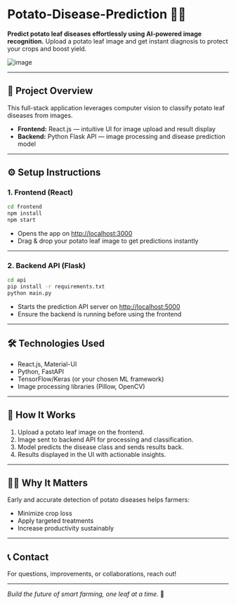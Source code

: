 # Potato-Disease-Prediction 🥔🦠

**Predict potato leaf diseases effortlessly using AI-powered image recognition.**
Upload a potato leaf image and get instant diagnosis to protect your crops and boost yield.

![image](https://github.com/user-attachments/assets/79462578-5b29-45c2-8add-09b488edf2c3)


---

## 🚀 Project Overview

This full-stack application leverages computer vision to classify potato leaf diseases from images.

* **Frontend:** React.js — intuitive UI for image upload and result display
* **Backend:** Python Flask API — image processing and disease prediction model

---

## ⚙️ Setup Instructions

### 1. Frontend (React)

```bash
cd frontend
npm install
npm start
```

* Opens the app on [http://localhost:3000](http://localhost:3000)
* Drag & drop your potato leaf image to get predictions instantly

---

### 2. Backend API (Flask)

```bash
cd api
pip install -r requirements.txt
python main.py
```

* Starts the prediction API server on [http://localhost:5000](http://localhost:5000)
* Ensure the backend is running before using the frontend

---

## 🛠️ Technologies Used

* React.js, Material-UI
* Python, FastAPI
* TensorFlow/Keras (or your chosen ML framework)
* Image processing libraries (Pillow, OpenCV)

---

## 🎯 How It Works

1. Upload a potato leaf image on the frontend.
2. Image sent to backend API for processing and classification.
3. Model predicts the disease class and sends results back.
4. Results displayed in the UI with actionable insights.

---

## 👨‍🌾 Why It Matters

Early and accurate detection of potato diseases helps farmers:

* Minimize crop loss
* Apply targeted treatments
* Increase productivity sustainably

---

## 📞 Contact

For questions, improvements, or collaborations, reach out!

---

*Build the future of smart farming, one leaf at a time.* 🌱

